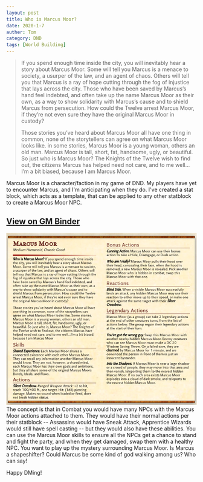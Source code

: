 ```yaml
---
layout: post
title: Who is Marcus Moor?
date: 2020-1-7
auther: Tom
category: DND
tags: [World Building]
---
```


> If you spend enough time inside the city, you will inevitably hear a story about Marcus Moor. Some will tell you Marcus is a menace to society, a usurper of the law, and an agent of chaos. Others will tell you that Marcus is a ray of hope cutting through the fog of injustice that lays across the city. Those who have been saved by Marcus’s hand feel indebted, and often take up the name Marcus Moor as their own, as a way to show solidarity with Marcus’s cause and to shield Marcus from persecution. How could the Twelve arrest Marcus Moor, if they’re not even sure they have the original Marcus Moor in custody? 
>
> Those stories you’ve heard about Marcus Moor all have one thing in common, none of the storytellers can agree on what Marcus Moor looks like. in some stories, Marcus Moor is a young woman, others an old man. Marcus Moor is tall, short, fat, handsome, ugly, or beautiful. So just who is Marcus Moor? The Knights of the Twelve wish to find out, the citizens Marcus has helped need not care, and to me well…I’m a bit biased, because I am Marcus Moor. 

Marcus Moor is a character/faction in my game of DND. My players have yet to encounter Marcus, and I'm anticipating when they do. I've created a stat block, which acts as a template, that can be applied to any other statblock to create a Marcus Moor NPC.
## [View on GM Binder](https://www.gmbinder.com/share/-LxHW6fRkzwY0k0Bohzw)
![Marcus Moor Statblock](/assets/img/2020-1-7-marcusmoor/marcusmoor.png)
The concept is that in Combat you would have many NPCs with the Marcus Moor actions attached to them. They would have their normal actions per their statblock -- Assassins would have Sneak Attack, Apprentice Wizards would still have spell casting -- but they would also have these abilities. You can use the Marcus Moor skills to ensure all the NPCs get a chance to stand and fight the party, and when they get damaged, swap them with a healthy NPC. You want to play up the mystery surrounding Marcus Moor. Is Marcus a shapeshifter? Could Marcus be some kind of god walking among us? Who can say! 

Happy DMing!